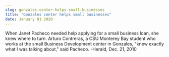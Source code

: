 ```yaml
---
slug: gonzales-center-helps-small-businesses
title: "Gonzales center helps small businesses"
date: January 01 2020
---
```


 
<p>
  When Janet Pacheco needed help applying for a small business loan, she knew
  where to turn. Arturo Contreras, a CSU Monterey Bay student who works at the
  small Business Development center in Gonzales, "knew exactly what I was
  talking about," said Pacheco. -Herald, Dec. 21, 2010
</p>
 
